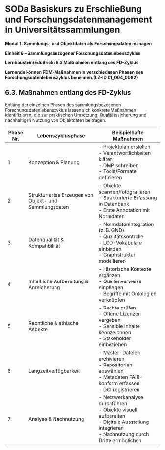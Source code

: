 <!--

author: Canan Hastik 
author: 
email:    
version:  v1
language: DE
lizenz: cc by
modultitel: Modul 1, Teil 1: Sammlungs- und Objektdaten als Forschungsdaten managen
eineit: 5
einheitstitel: Open Science in wissenschaftlichen Universitätssammlungen
lernziele:

icon:     https://raw.githubusercontent.com/chastik/Beratung_Dateityp_Bild/refs/heads/main/SODa-Logo_full.svg
link:     https://raw.githubusercontent.com/chastik/Beratung/refs/heads/main/soda.css

comment:  WissKi SODA OERs

-->

# SODa Basiskurs zu Erschließung und Forschungsdatenmanagement in Universitätssammlungen

**Modul 1: Sammlungs- und Objektdaten als Forschungsdaten managen**

**Einheit 6 – Sammlungsbezogener Forschungsdatenlebenszyklus**

**Lernbaustein/EduBrick: 6.3 Maßnahmen entlang des FD-Zyklus**

**Lernende können FDM-Maßnahmen in verschiedenen Phasen des Forschungsdatenlebenszyklus benennen.(LZ-ID 01\_004\_0082)**


## 6.3. Maßnahmen entlang des FD-Zyklus

Entlang der einzelnen Phasen des sammlungsbezogenen Forschungsdatenlebenszyklus lassen sich konkrete Maßnahmen identifizieren, die zur praktischen Umsetzung, Qualitätssicherung und nachhaltigen Nutzung von Objektdaten beitragen.

| Phase Nr. | Lebenszyklusphase                                                  | Beispielhafte Maßnahmen                                                                                     |
|-----------|--------------------------------------------------------------------|-------------------------------------------------------------------------------------------------------------|
| 1         | Konzeption & Planung                                               | - Projektplan erstellen  <br> - Verantwortlichkeiten klären  <br> - DMP schreiben  <br> - Tools/Formate definieren |
| 2         | Strukturiertes Erzeugen von Objekt- und Sammlungsdaten            | - Objekte scannen/fotografieren  <br> - Strukturierte Erfassung in Datenbank  <br> - Erste Annotation mit Normdaten |
| 3         | Datenqualität & Kompatibilität                                     | - Normdatenintegration (z. B. GND)  <br> - Qualitätskontrolle  <br> - LOD-Vokabulare einbinden  <br> - Graphstruktur modellieren |
| 4         | Inhaltliche Aufbereitung & Anreicherung                            | - Historische Kontexte ergänzen  <br> - Quellenverweise einpflegen  <br> - Begriffe mit Ontologien verknüpfen |
| 5         | Rechtliche & ethische Aspekte                                      | - Rechte prüfen  <br> - Offene Lizenzen vergeben  <br> - Sensible Inhalte kennzeichnen  <br> - Stakeholder einbeziehen |
| 6         | Langzeitverfügbarkeit                                              | - Master-Dateien archivieren  <br> - Repositorien auswählen  <br> - Metadaten FAIR-konform erfassen  <br> - DOI registrieren |
| 7         | Analyse & Nachnutzung                                              | - Netzwerkanalyse durchführen  <br> - Objekte visuell aufbereiten  <br> - Digitale Ausstellung integrieren  <br> - Nachnutzung durch Dritte ermöglichen |
